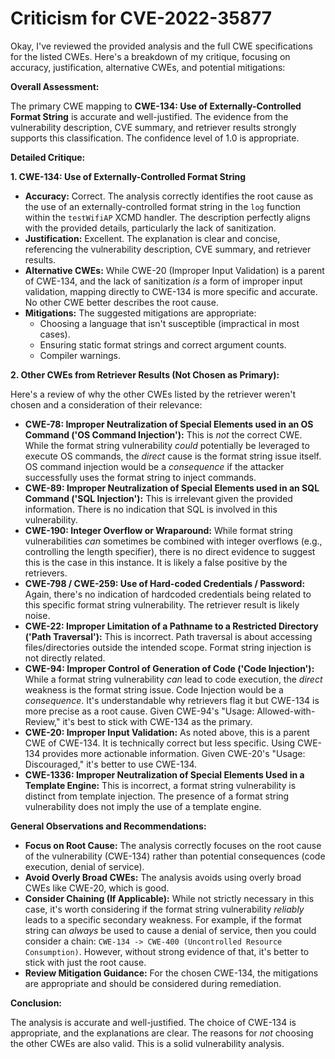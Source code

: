 # Criticism for CVE-2022-35877

Okay, I've reviewed the provided analysis and the full CWE specifications for the listed CWEs. Here's a breakdown of my critique, focusing on accuracy, justification, alternative CWEs, and potential mitigations:

**Overall Assessment:**

The primary CWE mapping to **CWE-134: Use of Externally-Controlled Format String** is accurate and well-justified. The evidence from the vulnerability description, CVE summary, and retriever results strongly supports this classification. The confidence level of 1.0 is appropriate.

**Detailed Critique:**

**1. CWE-134: Use of Externally-Controlled Format String**

*   **Accuracy:** Correct. The analysis correctly identifies the root cause as the use of an externally-controlled format string in the `log` function within the `testWifiAP` XCMD handler. The description perfectly aligns with the provided details, particularly the lack of sanitization.
*   **Justification:** Excellent. The explanation is clear and concise, referencing the vulnerability description, CVE summary, and retriever results.
*   **Alternative CWEs:** While CWE-20 (Improper Input Validation) is a parent of CWE-134, and the lack of sanitization *is* a form of improper input validation, mapping directly to CWE-134 is more specific and accurate. No other CWE better describes the root cause.
*   **Mitigations:** The suggested mitigations are appropriate:
    *   Choosing a language that isn't susceptible (impractical in most cases).
    *   Ensuring static format strings and correct argument counts.
    *   Compiler warnings.

**2. Other CWEs from Retriever Results (Not Chosen as Primary):**

Here's a review of why the other CWEs listed by the retriever weren't chosen and a consideration of their relevance:

*   **CWE-78: Improper Neutralization of Special Elements used in an OS Command ('OS Command Injection'):** This is *not* the correct CWE. While the format string vulnerability *could* potentially be leveraged to execute OS commands, the *direct* cause is the format string issue itself. OS command injection would be a *consequence* if the attacker successfully uses the format string to inject commands.
*   **CWE-89: Improper Neutralization of Special Elements used in an SQL Command ('SQL Injection'):** This is irrelevant given the provided information. There is no indication that SQL is involved in this vulnerability.
*   **CWE-190: Integer Overflow or Wraparound:**  While format string vulnerabilities *can* sometimes be combined with integer overflows (e.g., controlling the length specifier), there is no direct evidence to suggest this is the case in this instance. It is likely a false positive by the retrievers.
*   **CWE-798 / CWE-259: Use of Hard-coded Credentials / Password:**  Again, there's no indication of hardcoded credentials being related to this specific format string vulnerability. The retriever result is likely noise.
*   **CWE-22: Improper Limitation of a Pathname to a Restricted Directory ('Path Traversal'):** This is incorrect. Path traversal is about accessing files/directories outside the intended scope. Format string injection is not directly related.
*   **CWE-94: Improper Control of Generation of Code ('Code Injection'):** While a format string vulnerability *can* lead to code execution, the *direct* weakness is the format string issue. Code Injection would be a *consequence*.  It's understandable why retrievers flag it but CWE-134 is more precise as a root cause. Given CWE-94's "Usage: Allowed-with-Review," it's best to stick with CWE-134 as the primary.
*   **CWE-20: Improper Input Validation:** As noted above, this is a parent CWE of CWE-134. It is technically correct but less specific. Using CWE-134 provides more actionable information. Given CWE-20's "Usage: Discouraged," it's better to use CWE-134.
*   **CWE-1336: Improper Neutralization of Special Elements Used in a Template Engine:** This is incorrect, a format string vulnerability is distinct from template injection. The presence of a format string vulnerability does not imply the use of a template engine.

**General Observations and Recommendations:**

*   **Focus on Root Cause:** The analysis correctly focuses on the root cause of the vulnerability (CWE-134) rather than potential consequences (code execution, denial of service).
*   **Avoid Overly Broad CWEs:** The analysis avoids using overly broad CWEs like CWE-20, which is good.
*   **Consider Chaining (If Applicable):** While not strictly necessary in this case, it's worth considering if the format string vulnerability *reliably* leads to a specific secondary weakness. For example, if the format string can *always* be used to cause a denial of service, then you could consider a chain:  `CWE-134 -> CWE-400 (Uncontrolled Resource Consumption)`. However, without strong evidence of that, it's better to stick with just the root cause.
*   **Review Mitigation Guidance:** For the chosen CWE-134, the mitigations are appropriate and should be considered during remediation.

**Conclusion:**

The analysis is accurate and well-justified. The choice of CWE-134 is appropriate, and the explanations are clear. The reasons for *not* choosing the other CWEs are also valid. This is a solid vulnerability analysis.